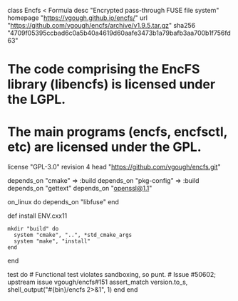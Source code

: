 class Encfs < Formula
  desc "Encrypted pass-through FUSE file system"
  homepage "https://vgough.github.io/encfs/"
  url "https://github.com/vgough/encfs/archive/v1.9.5.tar.gz"
  sha256 "4709f05395ccbad6c0a5b40a4619d60aafe3473b1a79bafb3aa700b1f756fd63"
  # The code comprising the EncFS library (libencfs) is licensed under the LGPL.
  # The main programs (encfs, encfsctl, etc) are licensed under the GPL.
  license "GPL-3.0"
  revision 4
  head "https://github.com/vgough/encfs.git"

  depends_on "cmake" => :build
  depends_on "pkg-config" => :build
  depends_on "gettext"
  depends_on "openssl@1.1"

  on_linux do
    depends_on "libfuse"
  end

  def install
    ENV.cxx11

    mkdir "build" do
      system "cmake", "..", *std_cmake_args
      system "make", "install"
    end
  end

  test do
    # Functional test violates sandboxing, so punt.
    # Issue #50602; upstream issue vgough/encfs#151
    assert_match version.to_s, shell_output("#{bin}/encfs 2>&1", 1)
  end
end
